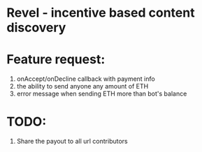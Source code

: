 # Revel - incentive based content discovery

# Feature request:

1. onAccept/onDecline callback with payment info
2. the ability to send anyone any amount of ETH
3. error message when sending ETH more than bot's balance

# TODO:
1. Share the payout to all url contributors
